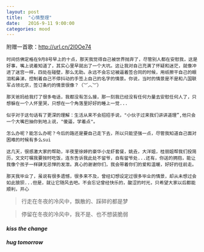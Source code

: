 ```yaml
---
layout: post
title:  "心情整理"
date:   2016-9-11 9:00:00
categories: mood
---
```



附赠一首歌：<http://url.cn/2I0Oe74>


	时间仿佛定格在9月8号早上的十点，那天我觉得自己被世界抛弃了，尽管别人都在安慰我，这是好事，嘴上说着知道了，其实心里早就出了一个大坑。这让我对自己充满了怀疑和迷茫，就像冲进了迷宫一样，四处在碰壁，那么无助。永远不会忘记被逼着签合同的时候，用纸擦干自己的眼泪和鼻涕，控制着自己不停抖动的手签上自己的名字的情景。你说，当时的情景是不是和八国联军占领北京，签订条约的情景很像？（︶︿︶）

	那天爸妈给我打了很多电话，我都没有怎么接，那一刻我已经没有任何力量去安慰任何人了，只想躲在一个人怀里哭，只想在一个角落里好好的睡上一觉...

	似乎对于这句话有了更深的理解：生活从来不会招招手说，"小伙子过来我们讲讲道理”,他只会一个大嘴巴抽你到地上说，"傻逼，学着点"。

	怎么办呢？能怎么办呢？今后的路还是要自己走下去，所以只能坚强一点，尽管我知道自己面对困难的时候有多么sui

	这几天，很感激大家的帮助，半夜里徐婷的豪华小龙虾套餐，姚垚，大洋姐，桂丽姐帮我们投简历，文文叮嘱我要按时吃饭，连东告诉我此处不留爷，自有留爷处...还有，你送的拥抱，能让我像个孩子一样肆无忌惮的发泄。真心的谢谢你们，我会带着你们的爱和温暖，好好的往前走。

	那天我毕业了，虽说有很多遗憾，很多来不及，曾经幻想设定过很多毕业的情景，却从未想过会如此狼狈...但是，就让它随风去吧。不会忘记曾经快乐的，酸涩的时光，只希望大家以后都能顺利，开心

>行走在冬夜的冷风中，飘散的、踩碎的都是梦

>停留在冬夜的冷风中，我不是、也不想装脆弱


#### *kiss the change*

#### *hug tomorrow*